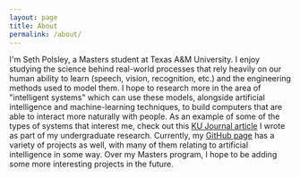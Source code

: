 ```yaml
---
layout: page
title: About
permalink: /about/
---
```


I'm Seth Polsley, a Masters student at Texas A&M University.  I enjoy studying the science behind real-world processes that rely heavily on our human ability to learn (speech, vision, recognition, etc.) and the engineering methods used to model them.  I hope to research more in the area of "intelligent systems" which can use these models, alongside artificial intelligence and machine-learning techniques, to build computers that are able to interact more naturally with people.  As an example of some of the types of systems that interest me, check out this [KU Journal article][ku-journal-article] I wrote as part of my undergraduate research.  Currently, my [GitHub page][github-page] has a variety of projects as well, with many of them relating to artificial intelligence in some way.  Over my Masters program, I hope to be adding some more interesting projects in the future.

[ku-journal-article]:	http://issuu.com/kuresearch/docs/2013-2014_journal_of_undergraduate_/34
[github-page]:		https://github.com/sepol/
